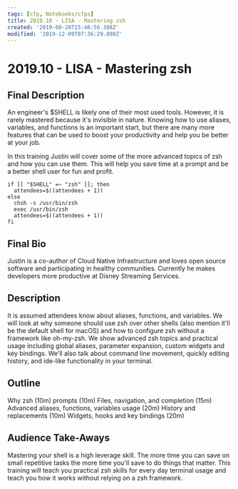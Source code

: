 ```yaml
---
tags: [cfp, Notebooks/cfps]
title: 2019.10 - LISA - Mastering zsh
created: '2019-08-28T15:46:56.388Z'
modified: '2019-12-09T07:36:29.898Z'
---
```


# 2019.10 - LISA - Mastering zsh

## Final Description

An engineer's $SHELL is likely one of their most used tools. However, it is rarely mastered because it's invisible in nature. Knowing how to use aliases, variables, and functions is an important start, but there are many more features that can be used to boost your productivity and help you be better at your job.

In this training Justin will cover some of the more advanced topics of zsh and how you can use them. This will help you save time at a prompt and be a better shell user for fun and profit.

```
if [[ "$SHELL" =~ "zsh" ]]; then
  attendees=$((attendees + 1))
else
  chsh -s /usr/bin/zsh
  exec /usr/bin/zsh
  attendees=$((attendees + 1))
fi
```

## Final Bio

Justin is a co-author of Cloud Native Infrastructure and loves open source software and participating in healthy communities. Currently he makes developers more productive at Disney Streaming Services.

## Description

It is assumed attendees know about aliases, functions, and variables. We will look at why someone should use zsh over other shells (also mention it'll be the default shell for macOS) and how to configure zsh without a framework like oh-my-zsh. We show advanced zsh topics and practical usage including global aliases, parameter expansion, custom widgets and key bindings. We'll also talk about command line movement, quickly editing history, and ide-like functionality in your terminal.

## Outline

Why zsh (10m)
prompts (10m)
Files, navigation, and completion (15m)
Advanced aliases, functions, variables usage (20m)
History and replacements (10m)
Widgets, hooks and key bindings (20m)

## Audience Take-Aways

Mastering your shell is a high leverage skill. The more time you can save on small repetitive tasks the more time you'll save to do things that matter. This training will teach you practical zsh skills for every day terminal usage and teach you how it works without relying on a zsh framework.
